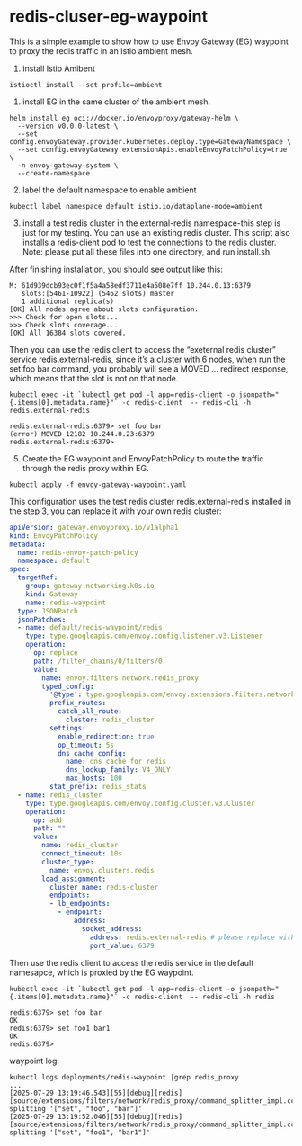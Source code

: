 # redis-cluser-eg-waypoint

This is a simple example to show how to use Envoy Gateway (EG) waypoint to proxy the redis traffic in an Istio ambient mesh.

1. install Istio Amibent

```
istioctl install --set profile=ambient
```

1. install EG in the same cluster of the ambient mesh.

```
helm install eg oci://docker.io/envoyproxy/gateway-helm \
  --version v0.0.0-latest \
  --set config.envoyGateway.provider.kubernetes.deploy.type=GatewayNamespace \
  --set config.envoyGateway.extensionApis.enableEnvoyPatchPolicy=true \
  -n envoy-gateway-system \
  --create-namespace
```

2. label the default namespace to enable ambient

```
kubectl label namespace default istio.io/dataplane-mode=ambient
```

3. install a test redis cluster in the external-redis namespace-this step is just for my testing. You can use an existing redis cluster. This script also installs a redis-client pod to test the connections to the redis cluster.
Note: please put all these files into one directory, and run install.sh.

After finishing installation, you should see output like this:

```
M: 61d939dcb93ec0f1f5a4a58edf3711e4a508e7ff 10.244.0.13:6379
   slots:[5461-10922] (5462 slots) master
   1 additional replica(s)
[OK] All nodes agree about slots configuration.
>>> Check for open slots...
>>> Check slots coverage...
[OK] All 16384 slots covered.
```

Then you can use the redis client to access the “exeternal redis cluster” service redis.external-redis, since it’s a cluster with 6 nodes, when run the set foo bar command, you probably will see a MOVED ... redirect response, which means that the slot is not on that node.

```
kubectl exec -it `kubectl get pod -l app=redis-client -o jsonpath="{.items[0].metadata.name}"` -c redis-client  -- redis-cli -h redis.external-redis

redis.external-redis:6379> set foo bar
(error) MOVED 12182 10.244.0.23:6379
redis.external-redis:6379>
```

5. Create the EG waypoint and EnvoyPatchPolicy to route the traffic through the redis proxy within EG.

```
kubectl apply -f envoy-gateway-waypoint.yaml
```

This configuration uses the test redis cluster redis.external-redis installed in the step 3, you can replace it with your own redis cluster:


```yaml
apiVersion: gateway.envoyproxy.io/v1alpha1
kind: EnvoyPatchPolicy
metadata:
  name: redis-envoy-patch-policy
  namespace: default
spec:
  targetRef:
    group: gateway.networking.k8s.io
    kind: Gateway
    name: redis-waypoint
  type: JSONPatch
  jsonPatches:
  - name: default/redis-waypoint/redis
    type: type.googleapis.com/envoy.config.listener.v3.Listener
    operation:
      op: replace
      path: /filter_chains/0/filters/0
      value:
        name: envoy.filters.network.redis_proxy
        typed_config:
          '@type': type.googleapis.com/envoy.extensions.filters.network.redis_proxy.v3.RedisProxy
          prefix_routes:
            catch_all_route:
              cluster: redis_cluster
          settings:
            enable_redirection: true
            op_timeout: 5s
            dns_cache_config:
              name: dns_cache_for_redis
              dns_lookup_family: V4_ONLY
              max_hosts: 100
          stat_prefix: redis_stats
  - name: redis_cluster
    type: type.googleapis.com/envoy.config.cluster.v3.Cluster
    operation:
      op: add
      path: ""
      value:
        name: redis_cluster
        connect_timeout: 10s
        cluster_type:
          name: envoy.clusters.redis
        load_assignment:
          cluster_name: redis-cluster
          endpoints:
          - lb_endpoints:
            - endpoint:
                address:
                  socket_address:
                    address: redis.external-redis # please replace with your redis service address
                    port_value: 6379
```

Then use the redis client to access the redis service in the default namesapce, which is proxied by the EG waypoint.

```
kubectl exec -it `kubectl get pod -l app=redis-client -o jsonpath="{.items[0].metadata.name}"` -c redis-client  -- redis-cli -h redis

redis:6379> set foo bar
OK
redis:6379> set foo1 bar1
OK
redis:6379>
```

waypoint log:

```
kubectl logs deployments/redis-waypoint |grep redis_proxy
...
[2025-07-29 13:19:46.543][55][debug][redis] [source/extensions/filters/network/redis_proxy/command_splitter_impl.cc:886] splitting '["set", "foo", "bar"]'
[2025-07-29 13:19:52.046][55][debug][redis] [source/extensions/filters/network/redis_proxy/command_splitter_impl.cc:886] splitting '["set", "foo1", "bar1"]'
```

